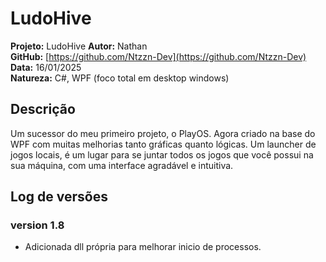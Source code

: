 # LudoHive

**Projeto:** LudoHive 
**Autor:** Nathan  
**GitHub:** [https://github.com/Ntzzn-Dev](https://github.com/Ntzzn-Dev)  
**Data:** 16/01/2025  
**Natureza:** C#, WPF (foco total em desktop windows)  

## Descrição  

Um sucessor do meu primeiro projeto, o PlayOS. Agora criado na base do WPF com muitas melhorias tanto gráficas quanto lógicas. Um launcher de jogos locais, é um lugar para se juntar todos os jogos que você possui na sua máquina, com uma interface agradável e intuitiva.  

## Log de versões  

### version 1.8   
- Adicionada dll própria para melhorar inicio de processos.  